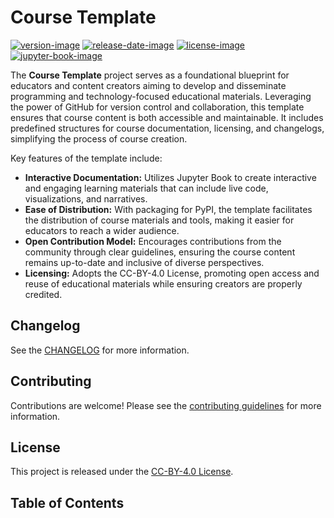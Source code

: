 # Course Template

[![version-image]][release-url]
[![release-date-image]][release-url]
[![license-image]][license-url]
[![jupyter-book-image]][docs-url]

<!-- Links: -->

[hyperfast python template]: https://github.com/entelecheia/hyperfast-python-template

[codecov-image]: https://codecov.io/gh/entelecheia/course-template/branch/main/graph/badge.svg?token=qlsfdVYveD
[codecov-url]: https://codecov.io/gh/entelecheia/course-template
[pypi-image]: https://img.shields.io/pypi/v/course-template
[license-image]: https://img.shields.io/github/license/entelecheia/course-template
[license-url]: https://github.com/entelecheia/course-template/blob/main/LICENSE
[version-image]: https://img.shields.io/github/v/release/entelecheia/course-template?sort=semver
[release-date-image]: https://img.shields.io/github/release-date/entelecheia/course-template
[release-url]: https://github.com/entelecheia/course-template/releases
[jupyter-book-image]: https://jupyterbook.org/en/stable/_images/badge.svg

[repo-url]: https://github.com/entelecheia/course-template
[pypi-url]: https://pypi.org/project/course-template
[docs-url]: https://entelecheia.github.io/course-template
[changelog]: https://github.com/entelecheia/course-template/blob/main/CHANGELOG.md
[contributing guidelines]: https://github.com/entelecheia/course-template/blob/main/CONTRIBUTING.md

<!-- Links: -->

The **Course Template** project serves as a foundational blueprint for educators and content creators aiming to develop and disseminate programming and technology-focused educational materials. Leveraging the power of GitHub for version control and collaboration, this template ensures that course content is both accessible and maintainable. It includes predefined structures for course documentation, licensing, and changelogs, simplifying the process of course creation.

Key features of the template include:

- **Interactive Documentation:** Utilizes Jupyter Book to create interactive and engaging learning materials that can include live code, visualizations, and narratives.
- **Ease of Distribution:** With packaging for PyPI, the template facilitates the distribution of course materials and tools, making it easier for educators to reach a wider audience.
- **Open Contribution Model:** Encourages contributions from the community through clear guidelines, ensuring the course content remains up-to-date and inclusive of diverse perspectives.
- **Licensing:** Adopts the CC-BY-4.0 License, promoting open access and reuse of educational materials while ensuring creators are properly credited.

## Changelog

See the [CHANGELOG] for more information.

## Contributing

Contributions are welcome! Please see the [contributing guidelines] for more information.

## License

This project is released under the [CC-BY-4.0 License][license-url].

## Table of Contents

```{tableofcontents}

```
